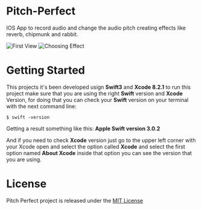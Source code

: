 # Pitch-Perfect
IOS App to record audio and change the audio pitch creating effects like reverb, chipmunk and rabbit.

![First View](https://lh3.googleusercontent.com/c0eBYpNpujwzzNlQApHNzKbeYXrH3f55TL6iE1dml6pCnv3s74WvPhy9m3G6YQWpC7-5NNMr_lJ6njz9CBuq=w1280-h699)
![Choosing Effect](https://lh3.googleusercontent.com/utrhMeiTMNfgrbPdN7LouEy8ZKryuk1hKW-DtpBXv8A3FiC5b-K_ewhm8NxtbGJ8p6r_yH2vFDdiw1wABApC=w1280-h699)
# Getting Started

This projects it's been developed usign **Swift3** and **Xcode 8.2.1** to run this project make sure
that you are using the right **Swift** version and **Xcode** Version, for doing that you can check your 
**Swift** version on your terminal with the next command line:

`$ swift -version`

Getting a result something like this: **Apple Swift version 3.0.2**

And if you need to check **Xcode** version just go to the upper left corner with your Xcode open and select the option
called **Xcode** and select the first option named **About Xcode** inside that option you can see the version that you
are using. 

# License

Pitch Perfect project is released under the [MIT License](https://opensource.org/licenses/MIT)
